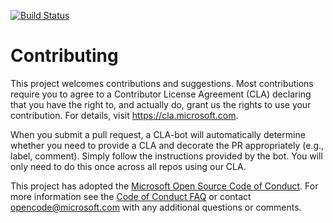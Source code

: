 [![Build Status](https://dev.azure.com/Bhatinakul/Deploy%20a%20Docker%20container%20app%20to%20Azure%20Kubernetes%20Service/_apis/build/status/nakulbhati.devops-project-samples?branchName=master)](https://dev.azure.com/Bhatinakul/Deploy%20a%20Docker%20container%20app%20to%20Azure%20Kubernetes%20Service/_build/latest?definitionId=5&branchName=master)
# Contributing

This project welcomes contributions and suggestions.  Most contributions require you to agree to a
Contributor License Agreement (CLA) declaring that you have the right to, and actually do, grant us
the rights to use your contribution. For details, visit https://cla.microsoft.com.

When you submit a pull request, a CLA-bot will automatically determine whether you need to provide
a CLA and decorate the PR appropriately (e.g., label, comment). Simply follow the instructions
provided by the bot. You will only need to do this once across all repos using our CLA.

This project has adopted the [Microsoft Open Source Code of Conduct](https://opensource.microsoft.com/codeofconduct/).
For more information see the [Code of Conduct FAQ](https://opensource.microsoft.com/codeofconduct/faq/) or
contact [opencode@microsoft.com](mailto:opencode@microsoft.com) with any additional questions or comments.
